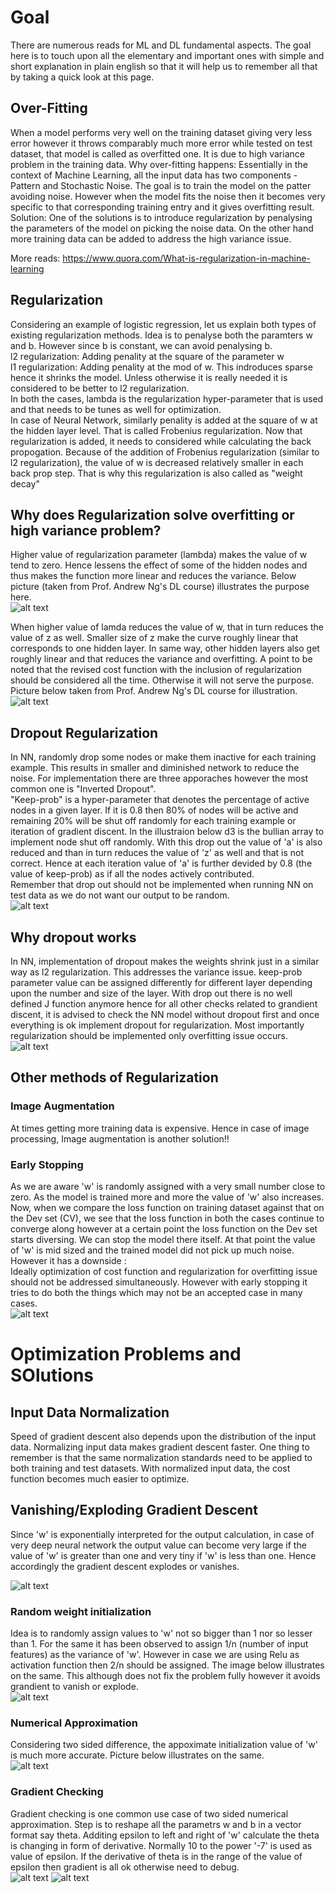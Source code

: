 # Goal #

There are numerous reads for ML and DL fundamental aspects. The goal here is to touch upon all the elementary and important ones with simple and short explanation in plain english so that it will help us to remember all that by taking a quick look at this page.  

## Over-Fitting ##
When a model performs very well on the training dataset giving very less error however it throws comparably much more error while tested on test dataset, that model is called as overfitted one. It is due to high variance problem in the training data.
Why over-fitting happens: Essentially in the context of Machine Learning, all the input data has two components - Pattern and Stochastic Noise. The goal is to train the model on the patter avoiding noise. However when the model fits the noise then it becomes very specific to that corresponding training entry and it gives overfitting result.  
Solution: One of the solutions is to introduce regularization by penalysing the parameters of the model on picking the noise data. On the other hand more training data can be added to address the high variance issue.  

More reads: https://www.quora.com/What-is-regularization-in-machine-learning  

## Regularization ##
Considering an example of logistic regression, let us explain both types of existing regularization methods. Idea is to penalyse both the paramters w and b. However since b is constant, we can avoid penalysing b.  
l2 regularization: Adding penality at the square of the parameter w  
l1 regularization: Adding penality at the mod of w. This indroduces sparse hence it shrinks the model. Unless otherwise it is really needed it is considered to be better to l2 regularization.  
In both the cases, lambda is the regularization hyper-parameter that is used and that needs to be tunes as well for optimization.  
In case of Neural Network, similarly penality is added at the square of w at the hidden layer level. That is called Frobenius regularization. Now that regularization is added, it needs to considered while calculating the back propogation. Because of the addition of Frobenius regularization (similar to l2 regularization), the value of w is decreased relatively smaller in each back prop step. That is why this regularization is also called as "weight decay"  


## Why does Regularization solve overfitting or high variance problem? ##
Higher value of regularization parameter (lambda) makes the value of w tend to zero. Hence lessens the effect of some of the hidden nodes and thus makes the function more linear and reduces the variance. Below picture (taken from Prof. Andrew Ng's DL course) illustrates the purpose here.  
![alt text](https://github.com/BPrasad123/ML_DL_Intuitions/blob/master/Bias%20and%20Variance.png)

When higher value of lamda reduces the value of w, that in turn reduces the value of z as well. Smaller size of z make the curve roughly linear that corresponds to one hidden layer. In same way, other hidden layers also get roughly linear and that reduces the variance and overfitting. A point to be noted that the revised cost function with the inclusion of regularization should be considered all the time. Otherwise it will not serve the purpose. Picture below taken from Prof. Andrew Ng's DL course for illustration.
![alt text](https://github.com/BPrasad123/ML_DL_Intuitions/blob/master/Regularization.png)  

## Dropout Regularization ##
In NN, randomly drop some nodes or make them inactive for each training example. This results in smaller and diminished network to reduce the noise. For implementation there are three apporaches however the most common one is "Inverted Dropout".  
"Keep-prob" is a hyper-parameter that denotes the percentage of active nodes in a given layer. If it is 0.8 then 80% of nodes will be active and remaining 20% will be shut off randomly for each training example or iteration of gradient discent. In the illustraion below d3 is the bullian array to implement node shut off randomly. With this drop out the value of 'a' is also reduced and than in turn reduces the value of 'z' as well and that is not correct. Hence at each iteration value of 'a' is further devided by 0.8 (the value of keep-prob) as if all the nodes actively contributed.  
Remember that drop out should not be implemented when running NN on test data as we do not want our output to be random.  
![alt text](https://github.com/BPrasad123/ML_DL_Intuitions/blob/master/Dropout%20Intuition.png)

## Why dropout works ##
In NN, implementation of dropout makes the weights shrink just in a similar way as l2 regularization. This addresses the variance issue.
keep-prob parameter value can be assigned differently for different layer depending upon the number and size of the layer. With drop out there is no well defined J function anymore hence for all other checks related to grandient discent, it is advised to check the NN model without dropout first and once everything is ok implement dropout for regularization. Most importantly regularization should be implemented only overfitting issue occurs.  
![alt text](https://github.com/BPrasad123/ML_DL_Intuitions/blob/master/Why%20dropout%20works.png)

## Other methods of Regularization ##
### Image Augmentation ###
At times getting more training data is expensive. Hence in case of image processing, Image augmentation is another solution!!  

### Early Stopping ###
As we are aware 'w' is randomly assigned with a very small number close to zero. As the model is trained more and more the value of 'w' also increases. Now, when we compare the loss function on training dataset against that on the Dev set (CV), we see that the loss function in both the cases continue to converge along however at a certain point the loss function on the Dev set starts diversing. We can stop the model there itself. At that point the value of 'w' is mid sized and the trained model did not pick up much noise. However it has a downside :  
Ideally optimization of cost function and regularization for overfitting issue should not be addressed simultaneously. However with early stopping it tries to do both the things which may not be an accepted case in many cases.  
![alt text](https://github.com/BPrasad123/ML_DL_Intuitions/blob/master/Early%20Stopping.png)


# Optimization Problems and SOlutions #


## Input Data Normalization ##
Speed of gradient descent also depends upon the distribution of the input data. Normalizing input data makes gradient descent faster. One thing to remember is that the same normalization standards need to be applied to both training and test datasets. With normalized input data, the cost function becomes much easier to optimize.  

## Vanishing/Exploding Gradient Descent ##
Since 'w' is exponentially interpreted for the output calculation, in case of very deep neural network the output value can become very large if the value of 'w' is greater than one and very tiny if 'w' is less than one. Hence accordingly the gradient descent explodes or vanishes.  

![alt text](https://github.com/BPrasad123/ML_DL_Intuitions/blob/master/Gradient%20explodes_vanishes.png)
### Random weight initialization ###
Idea is to randomly assign values to 'w' not so bigger than 1 nor so lesser than 1. For the same it has been observed to assign 1/n (number of input features) as the variance of 'w'. However in case we are using Relu as activation function then 2/n should be assigned. The image below illustrates on the same. This although does not fix the problem fully however it avoids grandient to vanish or explode.  
![alt text](https://github.com/BPrasad123/ML_DL_Intuitions/blob/master/Gradient%20explodes_vanishes%20initialization.png)

### Numerical Approximation ###
Considering two sided difference, the appoximate initialization value of 'w' is much more accurate. Picture below illustrates on the same.  
![alt text](https://github.com/BPrasad123/ML_DL_Intuitions/blob/master/Numerical%20Approximation.png)

### Gradient Checking ###
Gradient checking is one common use case of two sided numerical approximation. Step is to reshape all the parametrs w and b in a vector format say theta. Additing epsilon to left and right of 'w' calculate the theta is changing in form of derivative. Normally 10 to the power '-7' is used as value of epsilon. If the derivative of theta is in the range of the value of epsilon then gradient is all ok otherwise need to debug.  
![alt text](https://github.com/BPrasad123/ML_DL_Intuitions/blob/master/Grad%20Check.png)
![alt text](https://github.com/BPrasad123/ML_DL_Intuitions/blob/master/Grad%20Check%20Implementation.png)
